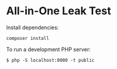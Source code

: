 # All-in-One Leak Test

Install dependencies:

```
composer install
```

To run a development PHP server:

```
$ php -S localhost:8000 -t public
```
